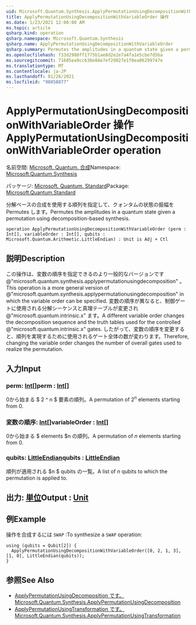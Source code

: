 ```yaml
---
uid: Microsoft.Quantum.Synthesis.ApplyPermutationUsingDecompositionWithVariableOrder
title: ApplyPermutationUsingDecompositionWithVariableOrder 操作
ms.date: 1/23/2021 12:00:00 AM
ms.topic: article
qsharp.kind: operation
qsharp.namespace: Microsoft.Quantum.Synthesis
qsharp.name: ApplyPermutationUsingDecompositionWithVariableOrder
qsharp.summary: Permutes the amplitudes in a quantum state given a permutation using decomposition-based synthesis.
ms.openlocfilehash: f33d2980ff1775b1ae8d2e2e7a4fa1e5cbe7d5ba
ms.sourcegitcommit: 71605ea9cc630e84e7ef29027e1f0ea06299747e
ms.translationtype: MT
ms.contentlocale: ja-JP
ms.lasthandoff: 01/26/2021
ms.locfileid: "98858877"
---
```

# <a name="applypermutationusingdecompositionwithvariableorder-operation"></a><span data-ttu-id="afd76-102">ApplyPermutationUsingDecompositionWithVariableOrder 操作</span><span class="sxs-lookup"><span data-stu-id="afd76-102">ApplyPermutationUsingDecompositionWithVariableOrder operation</span></span>

<span data-ttu-id="afd76-103">名前空間: [Microsoft. Quantum. 合成](xref:Microsoft.Quantum.Synthesis)</span><span class="sxs-lookup"><span data-stu-id="afd76-103">Namespace: [Microsoft.Quantum.Synthesis](xref:Microsoft.Quantum.Synthesis)</span></span>

<span data-ttu-id="afd76-104">パッケージ: [Microsoft. Quantum. Standard](https://nuget.org/packages/Microsoft.Quantum.Standard)</span><span class="sxs-lookup"><span data-stu-id="afd76-104">Package: [Microsoft.Quantum.Standard](https://nuget.org/packages/Microsoft.Quantum.Standard)</span></span>


<span data-ttu-id="afd76-105">分解ベースの合成を使用する順列を指定して、クォンタムの状態の振幅を Permutes します。</span><span class="sxs-lookup"><span data-stu-id="afd76-105">Permutes the amplitudes in a quantum state given a permutation using decomposition-based synthesis.</span></span>

```qsharp
operation ApplyPermutationUsingDecompositionWithVariableOrder (perm : Int[], variableOrder : Int[], qubits : Microsoft.Quantum.Arithmetic.LittleEndian) : Unit is Adj + Ctl
```


## <a name="description"></a><span data-ttu-id="afd76-106">説明</span><span class="sxs-lookup"><span data-stu-id="afd76-106">Description</span></span>

<span data-ttu-id="afd76-107">この操作は、変数の順序を指定できるのより一般的なバージョンです @"microsoft.quantum.synthesis.applypermutationusingdecomposition" 。</span><span class="sxs-lookup"><span data-stu-id="afd76-107">This operation is a more general version of @"microsoft.quantum.synthesis.applypermutationusingdecomposition" in which the variable order can be specified.</span></span> <span data-ttu-id="afd76-108">変数の順序が異なると、制御ゲートに使用される分解シーケンスと真理テーブルが変更され @"microsoft.quantum.intrinsic.x" ます。</span><span class="sxs-lookup"><span data-stu-id="afd76-108">A different variable order changes the decomposition sequence and the truth tables used for the controlled @"microsoft.quantum.intrinsic.x" gates.</span></span>  <span data-ttu-id="afd76-109">したがって、変数の順序を変更すると、順列を実現するために使用されるゲート全体の数が変わります。</span><span class="sxs-lookup"><span data-stu-id="afd76-109">Therefore, changing the variable order changes the number of overall gates used to realize the permutation.</span></span>

## <a name="input"></a><span data-ttu-id="afd76-110">入力</span><span class="sxs-lookup"><span data-stu-id="afd76-110">Input</span></span>

### <a name="perm--int"></a><span data-ttu-id="afd76-111">perm: [Int](xref:microsoft.quantum.lang-ref.int)[]</span><span class="sxs-lookup"><span data-stu-id="afd76-111">perm : [Int](xref:microsoft.quantum.lang-ref.int)[]</span></span>

<span data-ttu-id="afd76-112">0から始まる $ 2 ^ n $ 要素の順列。</span><span class="sxs-lookup"><span data-stu-id="afd76-112">A permutation of $2^n$ elements starting from 0.</span></span>


### <a name="variableorder--int"></a><span data-ttu-id="afd76-113">変数の順序: [Int](xref:microsoft.quantum.lang-ref.int)[]</span><span class="sxs-lookup"><span data-stu-id="afd76-113">variableOrder : [Int](xref:microsoft.quantum.lang-ref.int)[]</span></span>

<span data-ttu-id="afd76-114">0から始まる $ elements $n の順列。</span><span class="sxs-lookup"><span data-stu-id="afd76-114">A permutation of $n$ elements starting from 0.</span></span>


### <a name="qubits--littleendian"></a><span data-ttu-id="afd76-115">qubits: [LittleEndian](xref:Microsoft.Quantum.Arithmetic.LittleEndian)</span><span class="sxs-lookup"><span data-stu-id="afd76-115">qubits : [LittleEndian](xref:Microsoft.Quantum.Arithmetic.LittleEndian)</span></span>

<span data-ttu-id="afd76-116">順列が適用される $n $ qubits の一覧。</span><span class="sxs-lookup"><span data-stu-id="afd76-116">A list of $n$ qubits to which the permutation is applied to.</span></span>



## <a name="output--unit"></a><span data-ttu-id="afd76-117">出力: [単位](xref:microsoft.quantum.lang-ref.unit)</span><span class="sxs-lookup"><span data-stu-id="afd76-117">Output : [Unit](xref:microsoft.quantum.lang-ref.unit)</span></span>



## <a name="example"></a><span data-ttu-id="afd76-118">例</span><span class="sxs-lookup"><span data-stu-id="afd76-118">Example</span></span>

<span data-ttu-id="afd76-119">操作を合成するには `SWAP` :</span><span class="sxs-lookup"><span data-stu-id="afd76-119">To synthesize a `SWAP` operation:</span></span>

```qsharp
using (qubits = Qubit[2]) {
  ApplyPermutationUsingDecompositionWithVariableOrder([0, 2, 1, 3], [1, 0], LittleEndian(qubits));
}
```

## <a name="see-also"></a><span data-ttu-id="afd76-120">参照</span><span class="sxs-lookup"><span data-stu-id="afd76-120">See Also</span></span>

- [<span data-ttu-id="afd76-121">ApplyPermutationUsingDecomposition です。</span><span class="sxs-lookup"><span data-stu-id="afd76-121">Microsoft.Quantum.Synthesis.ApplyPermutationUsingDecomposition</span></span>](xref:Microsoft.Quantum.Synthesis.ApplyPermutationUsingDecomposition)
- [<span data-ttu-id="afd76-122">ApplyPermutationUsingTransformation です。</span><span class="sxs-lookup"><span data-stu-id="afd76-122">Microsoft.Quantum.Synthesis.ApplyPermutationUsingTransformation</span></span>](xref:Microsoft.Quantum.Synthesis.ApplyPermutationUsingTransformation)